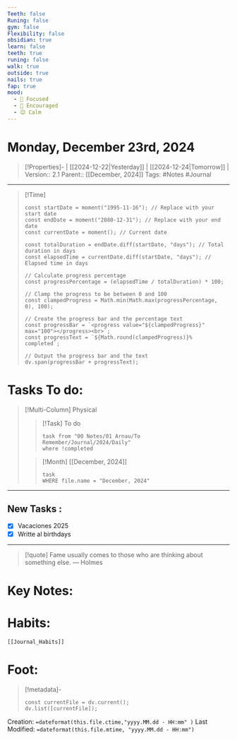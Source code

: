 ```yaml
---
Teeth: false
Runing: false
gym: false
Flexibility: false
obsidian: true
learn: false
teeth: true
runing: false
walk: true
outside: true
nails: true
fap: true
mood:
  - 🔎 Focused
  - 👏 Encouraged
  - 😌 Calm
---
```

# Monday, December 23rd, 2024
>[!Properties]- | [[2024-12-22|Yesterday]] | [[2024-12-24|Tomorrow]] | 
>Version:: 2.1
>Parent:: [[December, 2024]]
>Tags: #Notes #Journal 
***
>[!Time] 
>```dataviewjs
>const startDate = moment("1995-11-16"); // Replace with your start date
>const endDate = moment("2080-12-31"); // Replace with your end date
>const currentDate = moment(); // Current date
>
>const totalDuration = endDate.diff(startDate, "days"); // Total duration in days
>const elapsedTime = currentDate.diff(startDate, "days"); // Elapsed time in days
>
>// Calculate progress percentage
>const progressPercentage = (elapsedTime / totalDuration) * 100;
>
>// Clamp the progress to be between 0 and 100
>const clampedProgress = Math.min(Math.max(progressPercentage, 0), 100);
>
>// Create the progress bar and the percentage text
>const progressBar = `<progress value="${clampedProgress}" max="100"></progress><br>`;
>const progressText = `${Math.round(clampedProgress)}% completed`;
>
>// Output the progress bar and the text
>dv.span(progressBar + progressText);
# Tasks To do:
>[!Multi-Column] Physical
>>[!Task] To do 
>>```dataview
>>task from "00 Notes/01 Arnau/To Remember/Journal/2024/Daily"
>>where !completed
>>```
>
>>[!Month] [[December, 2024]]
>>```dataview
>>task
>>WHERE file.name = "December, 2024"
>>```
***
## New Tasks :
- [x] Vacaciones 2025
- [x] Writte al birthdays
***
> [!quote] Fame usually comes to those who are thinking about something else.
> — Holmes
# Key Notes:


# Habits:
```meta-bind-embed
[[Journal_Habits]]
```
# Foot:

>[!metadata]- 
>```dataviewjs
>const currentFile = dv.current();
>dv.list([currentFile]);
>```
Creation:          `=dateformat(this.file.ctime,"yyyy.MM.dd - HH:mm" )`
Last Modified:  `=dateformat(this.file.mtime, "yyyy.MM.dd - HH:mm")`


